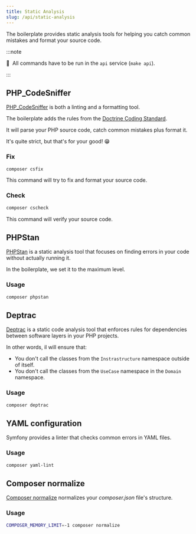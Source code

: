 ```yaml
---
title: Static Analysis
slug: /api/static-analysis
---
```


The boilerplate provides static analysis tools for helping you catch common mistakes and format your source code.

:::note

📣&nbsp;&nbsp;All commands have to be run in the `api` service (`make api`).

:::

## PHP_CodeSniffer

[PHP_CodeSniffer](https://github.com/squizlabs/PHP_CodeSniffer) is both a linting and a formatting tool.

The boilerplate adds the rules from the [Doctrine Coding Standard](https://github.com/doctrine/coding-standard).

It will parse your PHP source code, catch common mistakes plus format it.

It's quite strict, but that's for your good! 😁

### Fix

```bash title="console"
composer csfix
```

This command will try to fix and format your source code.

### Check

```bash title="console"
composer cscheck
```

This command will verify your source code.

## PHPStan

[PHPStan](https://github.com/phpstan/phpstan) is a static analysis tool that focuses on finding errors in your 
code without actually running it.

In the boilerplate, we set it to the maximum level.

### Usage

```bash title="console"
composer phpstan
```

## Deptrac

[Deptrac](https://github.com/sensiolabs-de/deptrac) is a static code analysis tool that enforces rules for 
dependencies between software layers in your PHP projects.

In other words, il will ensure that:
 
* You don't call the classes from the `Instrastructure` namespace outside of itself.
* You don't call the classes from the `UseCase` namespace in the `Domain` namespace.
                                                   
### Usage

```bash title="console"
composer deptrac
```

## YAML configuration

Symfony provides a linter that checks common errors in YAML files.

### Usage

```bash title="console"
composer yaml-lint
```

## Composer normalize

[Composer normalize](https://github.com/ergebnis/composer-normalize) normalizes your *composer.json* file's structure.

### Usage

```bash title="console"
COMPOSER_MEMORY_LIMIT=-1 composer normalize
```